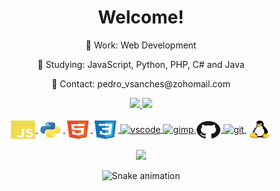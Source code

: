 <h1 align="center">Welcome!</h1>
<div align="center">
  <p>🔭 Work: Web Development</p>
  <p>🌱 Studying: JavaScript, Python, PHP, C# and Java</p>
  <p>📧 Contact: pedro_vsanches@zohomail.com</p>
</div>

<div align="center">
  <a href="https://github.com/yanmada">
  <img height="180em" src="https://github-readme-stats.vercel.app/api?username=yanmada&show_icons=true&theme=radical&include_all_commits=true&count_private=true"/>
  <img height="180em" src="https://github-readme-stats.vercel.app/api/top-langs/?username=yanmada&layout=compact&langs_count=7&theme=radical"/>
</div>
  
<div style="display: inline_block" align="center"><br>
  <img align="center" alt="JavaScript" height="30" width="40" src="https://raw.githubusercontent.com/devicons/devicon/master/icons/javascript/javascript-plain.svg">
  <img align="center" alt="Python" height="30" width="40" src="https://raw.githubusercontent.com/devicons/devicon/master/icons/python/python-original.svg">
  <!--<img align="center" alt="PHP" height="45" width="55" src="https://raw.githubusercontent.com/devicons/devicon/master/icons/php/php-original.svg">-->
  <!--<img align="center" alt="mysql" height="40" width="40" src="https://raw.githubusercontent.com/devicons/devicon/master/icons/mysql/mysql-original-wordmark.svg">-->
  <img align="center" alt="HTML" height="30" width="40" src="https://raw.githubusercontent.com/devicons/devicon/master/icons/html5/html5-original.svg">
  <img align="center" alt="CSS" height="30" width="40" src="https://raw.githubusercontent.com/devicons/devicon/master/icons/css3/css3-original.svg">
  <img align="center" alt="vscode" height="30px" width="40px" src="https://cdn.jsdelivr.net/gh/devicons/devicon/icons/vscode/vscode-original.svg">
  <img align="center" alt="gimp" height="40px" width="50px" src="https://cdn.jsdelivr.net/gh/devicons/devicon/icons/gimp/gimp-original.svg">
  <img align="center" alt="github" height="30" width="40" src="https://raw.githubusercontent.com/devicons/devicon/master/icons/github/github-original.svg">
  <img align="center" alt="git" height="30px" width="40px" src="https://cdn.jsdelivr.net/gh/devicons/devicon/icons/git/git-original.svg">
  <img align="center" alt="linux" height="30px" width="40px" src="https://raw.githubusercontent.com/devicons/devicon/master/icons/linux/linux-original.svg">
</div><br>
  
<div align="center">
   <a href="#" target="_blank"><img src="https://img.shields.io/badge/-LinkedIn-%230077B5?style=for-the-badge&logo=linkedin&logoColor=white" target="_blank"></a>
  
   ![Snake animation](https://github.com/yanmada/yanmada/blob/output/github-contribution-grid-snake.svg)  
  
</div>
